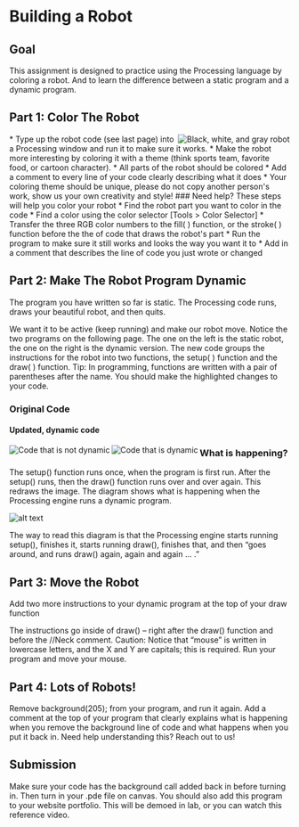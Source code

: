 # Building a Robot
## Goal 
This assignment is designed to practice using the Processing language by coloring a robot. And to learn the difference between a static program and a dynamic program. 
## Part 1: Color The Robot
<img align="right" src="https://github.com/susanev/2016_Winter_UWHCDE_p5/blob/master/exercises/robot/images/robot.png" alt="Black, white, and gray robot">
* Type up the robot code (see last page) into a Processing window and run it to make sure it works. 
* Make the robot more interesting by coloring it with a theme (think sports team, favorite food, or cartoon character).
* All parts of the robot should be colored
* Add a comment to every line of your code clearly describing what it does
* Your coloring theme should be unique, please do not copy another person's work, show us your own creativity and style!
### Need help?
These steps will help you color your robot
* Find the robot part you want to color in the code
* Find a color using the color selector [Tools > Color Selector]
* Transfer the three RGB color numbers to the fill( ) function, or the stroke( ) function before the the of code that draws the robot's part
* Run the program to make sure it still works and looks the way you want it to
* Add in a comment that describes the line of code you just wrote or changed

## Part 2: Make The Robot Program Dynamic
The program you have written so far is static. The Processing code runs, draws your beautiful robot, and then quits. 

We want it to be active (keep running) and make our robot move. Notice the two programs on the following page. The one on the left is the static robot, the one on the right is the dynamic version. The new code groups the instructions for the robot into two functions, the setup( ) function and the draw( ) function. Tip: In programming, functions are written with a pair of parentheses after the name. You should make the highlighted changes to your code. 

### Original Code
#### Updated, dynamic code
<img align="left" src="https://github.com/susanev/2016_Winter_UWHCDE_p5/blob/master/exercises/robot/images/code_not_dynamic.png" alt="Code that is not dynamic">

<img align="left" src="https://github.com/susanev/2016_Winter_UWHCDE_p5/blob/master/exercises/robot/images/code_dynamic.png" alt="Code that is dynamic">


### What is happening?
The setup() function runs once, when the program is first run. After the setup() runs, then the draw() function runs over and over again. This redraws the image. The diagram shows what is happening when the Processing engine runs a dynamic program.

![alt text][diagram]

The way to read this diagram is that the Processing engine starts running setup(), finishes it, starts running draw(), finishes that, and then “goes around, and runs draw() again, again and again … .”

## Part 3: Move the Robot
Add two more instructions to your dynamic program at the top of your draw function

The instructions go inside of draw() – right after the draw() function and before the //Neck comment. Caution: Notice that “mouse” is written in lowercase letters, and the X and Y are capitals; this is required. Run your program and move your mouse.

## Part 4: Lots of Robots!
Remove background(205); from your program, and run it again. Add a comment at the top of your program that clearly explains what is happening when you remove the background line of code and what happens when you put it back in. Need help understanding this? Reach out to us!

## Submission
Make sure your code has the background call added back in before turning in. Then turn in your .pde file on canvas. You should also add this program to your website portfolio. This will be demoed in lab, or you can watch this reference video.

[diagram]: https://github.com/susanev/2016_Winter_UWHCDE_p5/blob/master/exercises/robot/images/diagram.png "diagram showing how setup and draw flow"

